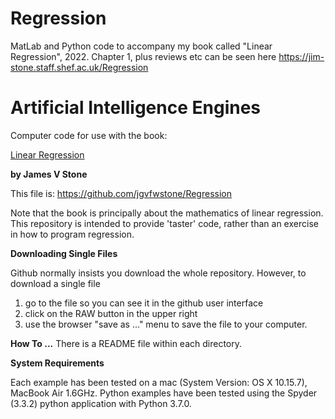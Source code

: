 # Regression
MatLab and Python code to accompany my book called "Linear Regression", 2022.
Chapter 1, plus reviews etc can be seen here https://jim-stone.staff.shef.ac.uk/Regression
# Artificial Intelligence Engines

Computer code for use with the book: 

[Linear Regression](https://jim-stone.staff.shef.ac.uk/Regression/)
 
**by James V Stone**

This file is: https://github.com/jgvfwstone/Regression

Note that the book is principally about the mathematics of linear regression.
This repository is intended to provide 'taster' code, rather than an exercise in how to program regression. 

**Downloading Single Files**

Github normally insists you download the whole repository.
However, to download a single file
1) go to the file so you can see it in the github user interface 
2) click on the RAW button in the upper right
3) use the browser "save as ..." menu to save the file to your computer. 

**How To ...**
There is a README file within each directory. 

**System Requirements**

Each example has been tested on a mac (System Version:	OS X 10.15.7), MacBook Air 1.6GHz.
Python examples have been tested using the Spyder (3.3.2) python application with Python 3.7.0.
